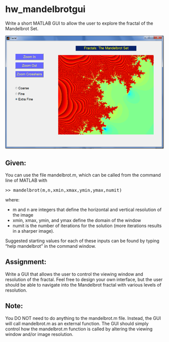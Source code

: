 # hw_mandelbrotgui

Write a short  MATLAB GUI to allow the user to explore the fractal of the Mandelbrot Set.

![Fractals](Fractals.png)

## Given: 

You can use the file mandelbrot.m, which can be called from the command line of MATLAB with

<tt> >> mandelbrot(m,n,xmin,xmax,ymin,ymax,numit)</tt>

where:
 * m and n are integers that define the horizontal and vertical resolution of the image
 * xmin, xmax, ymin, and ymax define the domain of the window
 * numit is the number of iterations for the solution (more iterations results in a sharper image).  

Suggested starting values for each of these inputs can be found by typing “help mandelbrot” in the command window.

## Assignment:

Write a GUI that allows the user to control the viewing window and resolution of the fractal.  Feel free to design your own interface, but the user should be able to navigate into the Mandelbrot fractal with various levels of resolution.  

## Note:

You DO NOT need to do anything to the mandelbrot.m file.  Instead, the GUI will call mandelbrot.m as an external function.  The GUI should simply control how the mandelbrot.m function is called by altering the viewing window and/or image resolution.
